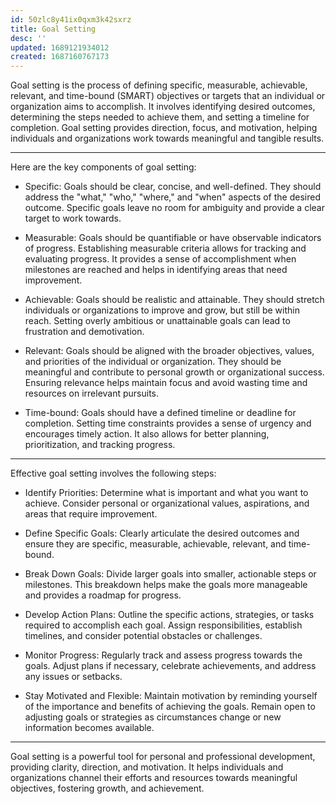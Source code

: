 ```yaml
---
id: 50zlc8y41ix0qxm3k42sxrz
title: Goal Setting
desc: ''
updated: 1689121934012
created: 1687160767173
---
```


Goal setting is the process of defining specific, measurable, achievable, relevant, and time-bound (SMART) objectives or targets that an individual or organization aims to accomplish. It involves identifying desired outcomes, determining the steps needed to achieve them, and setting a timeline for completion. Goal setting provides direction, focus, and motivation, helping individuals and organizations work towards meaningful and tangible results.

---

Here are the key components of goal setting:

- Specific: Goals should be clear, concise, and well-defined. They should address the "what," "who," "where," and "when" aspects of the desired outcome. Specific goals leave no room for ambiguity and provide a clear target to work towards.

- Measurable: Goals should be quantifiable or have observable indicators of progress. Establishing measurable criteria allows for tracking and evaluating progress. It provides a sense of accomplishment when milestones are reached and helps in identifying areas that need improvement.

- Achievable: Goals should be realistic and attainable. They should stretch individuals or organizations to improve and grow, but still be within reach. Setting overly ambitious or unattainable goals can lead to frustration and demotivation.

- Relevant: Goals should be aligned with the broader objectives, values, and priorities of the individual or organization. They should be meaningful and contribute to personal growth or organizational success. Ensuring relevance helps maintain focus and avoid wasting time and resources on irrelevant pursuits.

- Time-bound: Goals should have a defined timeline or deadline for completion. Setting time constraints provides a sense of urgency and encourages timely action. It also allows for better planning, prioritization, and tracking progress.

---

Effective goal setting involves the following steps:

- Identify Priorities: Determine what is important and what you want to achieve. Consider personal or organizational values, aspirations, and areas that require improvement.

- Define Specific Goals: Clearly articulate the desired outcomes and ensure they are specific, measurable, achievable, relevant, and time-bound.

- Break Down Goals: Divide larger goals into smaller, actionable steps or milestones. This breakdown helps make the goals more manageable and provides a roadmap for progress.

- Develop Action Plans: Outline the specific actions, strategies, or tasks required to accomplish each goal. Assign responsibilities, establish timelines, and consider potential obstacles or challenges.

- Monitor Progress: Regularly track and assess progress towards the goals. Adjust plans if necessary, celebrate achievements, and address any issues or setbacks.

- Stay Motivated and Flexible: Maintain motivation by reminding yourself of the importance and benefits of achieving the goals. Remain open to adjusting goals or strategies as circumstances change or new information becomes available.

---

Goal setting is a powerful tool for personal and professional development, providing clarity, direction, and motivation. It helps individuals and organizations channel their efforts and resources towards meaningful objectives, fostering growth, and achievement.